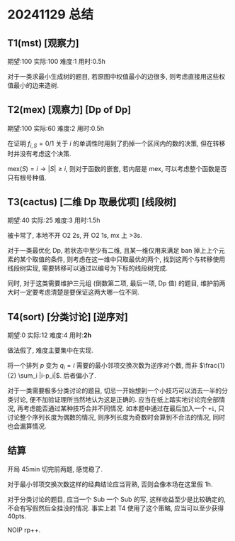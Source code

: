 # 20241129 总结

## T1(mst) [观察力]

期望:100 实际:100 难度:1 用时:0.5h

对于一类求最小生成树的题目, 若原图中权值最小的边很多, 则考虑直接用这些权值最小的边来造树.

## T2(mex) [观察力] [Dp of Dp]

期望:100 实际:60 难度:2 用时:0.5h

在证明 $f_{i, S} = 0/1$ 关于 $i$ 的单调性时用到了扔掉一个区间内的数的决策, 但在转移时并没有考虑这个决策.

$\text{mex}(S) = i \rightarrow |S| \ge i$, 则对于函数的嵌套, 若内层是 $\text{mex}$, 可以考虑整个函数是否只有根号种值.

## T3(cactus) [二维 Dp 取最优项] [线段树]

期望:40 实际:25 难度:3 用时:1.5h

被卡常了, 本地不开 O2 2s, 开 O2 1s, mx 上 >3s.

对于一类最优化 Dp, 若状态中至少有二维, 且某一维仅用来满足 ban 掉上上个元素的某个取值的条件, 则考虑在这一维中只取最优的两个, 找到这两个与转移使用线段树实现, 需要转移可以通过以编号为下标的线段树完成.

同时, 对于这类需要维护三元组 (倒数第二项, 最后一项, Dp 值) 的题目, 维护前两大时一定要考虑清楚是要保证这两大哪一位不同.

## T4(sort) [分类讨论] [逆序对]

期望:0 实际:12 难度:4 用时:**2h**

做法假了, 难度主要集中在实现.

将一个排列 $p$ 变为 $q_i = i$ 需要的最小邻项交换次数为逆序对个数, 而非 $\frac{1}{2} \sum_i |i-p_i|$. 后者偏小了.

对于一类需要极多分类讨论的题目, 切忌一开始想到一个小技巧可以消去一半的分类讨论, 便不加验证理所当然地认为这是正确的. 应当在纸上踏实地讨论完全部情况, 再考虑能否通过某种技巧合并不同情况. 如本题中通过在最后加入一个 ``+i``, 只讨论整个序列长度为偶数的情况, 则序列长度为奇数时会算到不合法的情况, 同时也会漏算情况.

## 结算

开局 45min 切完前两题, 感觉稳了.

对于最小邻项交换次数这样的经典结论应当背熟, 否则会像本场在这里假 1h.

对于分类讨论的题目, 应当一个 Sub 一个 Sub 的写, 这样收益至少是比较确定的, 不会有写假然后全挂没的情况. 事实上若 T4 使用了这个策略, 应当可以至少获得 40pts.

NOIP rp++.

